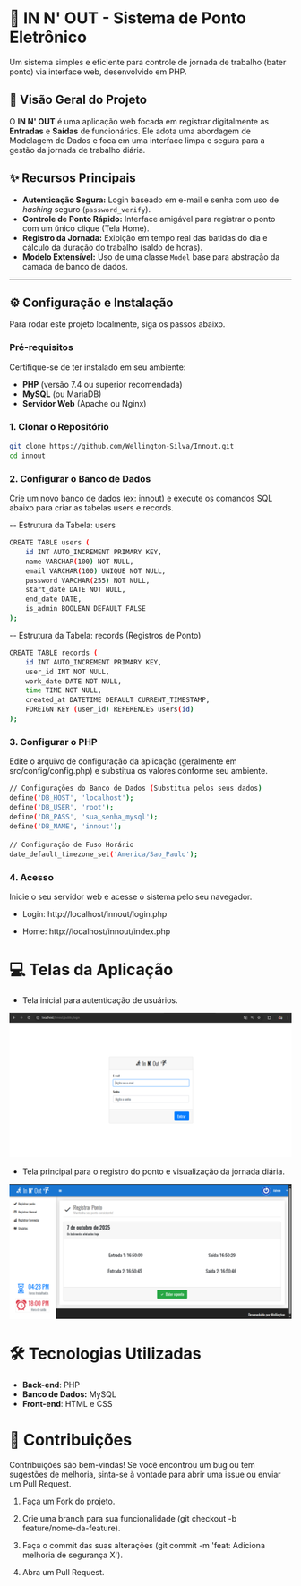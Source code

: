 # 🚪 IN N' OUT - Sistema de Ponto Eletrônico

Um sistema simples e eficiente para controle de jornada de trabalho (bater ponto) via interface web, desenvolvido em PHP.

## 🎯 Visão Geral do Projeto

O **IN N' OUT** é uma aplicação web focada em registrar digitalmente as **Entradas** e **Saídas** de funcionários. Ele adota uma abordagem de Modelagem de Dados e foca em uma interface limpa e segura para a gestão da jornada de trabalho diária.

## ✨ Recursos Principais

* **Autenticação Segura:** Login baseado em e-mail e senha com uso de *hashing* seguro (`password_verify`).
* **Controle de Ponto Rápido:** Interface amigável para registrar o ponto com um único clique (Tela Home).
* **Registro da Jornada:** Exibição em tempo real das batidas do dia e cálculo da duração do trabalho (saldo de horas).
* **Modelo Extensível:** Uso de uma classe `Model` base para abstração da camada de banco de dados.

---

## ⚙️ Configuração e Instalação

Para rodar este projeto localmente, siga os passos abaixo.

### Pré-requisitos

Certifique-se de ter instalado em seu ambiente:

* **PHP** (versão 7.4 ou superior recomendada)
* **MySQL** (ou MariaDB)
* **Servidor Web** (Apache ou Nginx)

### 1. Clonar o Repositório

```bash
git clone https://github.com/Wellington-Silva/Innout.git
cd innout
```

### 2. Configurar o Banco de Dados
Crie um novo banco de dados (ex: innout) e execute os comandos SQL abaixo para criar as tabelas users e records.

-- Estrutura da Tabela: users
```bash
CREATE TABLE users (
    id INT AUTO_INCREMENT PRIMARY KEY,
    name VARCHAR(100) NOT NULL,
    email VARCHAR(100) UNIQUE NOT NULL,
    password VARCHAR(255) NOT NULL,
    start_date DATE NOT NULL,
    end_date DATE,
    is_admin BOOLEAN DEFAULT FALSE
);
```

-- Estrutura da Tabela: records (Registros de Ponto)
```bash
CREATE TABLE records (
    id INT AUTO_INCREMENT PRIMARY KEY,
    user_id INT NOT NULL,
    work_date DATE NOT NULL,
    time TIME NOT NULL,
    created_at DATETIME DEFAULT CURRENT_TIMESTAMP,
    FOREIGN KEY (user_id) REFERENCES users(id)
);
```

### 3. Configurar o PHP
Edite o arquivo de configuração da aplicação (geralmente em src/config/config.php) e substitua os valores conforme seu ambiente.

```bash
// Configurações do Banco de Dados (Substitua pelos seus dados)
define('DB_HOST', 'localhost');
define('DB_USER', 'root');
define('DB_PASS', 'sua_senha_mysql');
define('DB_NAME', 'innout');

// Configuração de Fuso Horário
date_default_timezone_set('America/Sao_Paulo'); 
```

### 4. Acesso
Inicie o seu servidor web e acesse o sistema pelo seu navegador.

- Login: http://localhost/innout/login.php

- Home: http://localhost/innout/index.php

# 💻 Telas da Aplicação
- Tela inicial para autenticação de usuários.
<img src="./public/assets/images/Login.png" alt="Texto Alternativo">

- Tela principal para o registro do ponto e visualização da jornada diária.
<img src="./public/assets/images/Home.png" alt="Texto Alternativo">

# 🛠️ Tecnologias Utilizadas
- **Back-end**: PHP
- **Banco de Dados:** MySQL
- **Front-end**: HTML e CSS

# 🤝 Contribuições
Contribuições são bem-vindas! Se você encontrou um bug ou tem sugestões de melhoria, sinta-se à vontade para abrir uma issue ou enviar um Pull Request.

1. Faça um Fork do projeto.

2. Crie uma branch para sua funcionalidade (git checkout -b feature/nome-da-feature).

3. Faça o commit das suas alterações (git commit -m 'feat: Adiciona melhoria de segurança X').

4. Abra um Pull Request.
